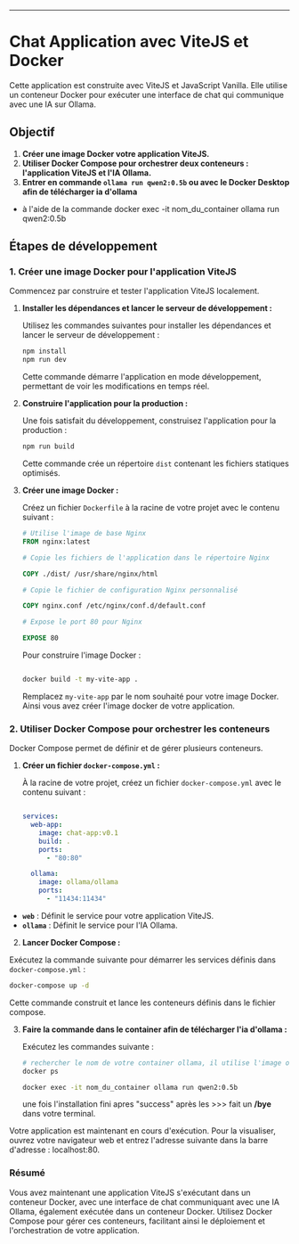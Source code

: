 
---

# Chat Application avec ViteJS et Docker

Cette application est construite avec ViteJS et JavaScript Vanilla. Elle utilise un conteneur Docker pour exécuter une interface de chat qui communique avec une IA sur Ollama.

## Objectif

1. **Créer une image Docker votre application ViteJS.**
2. **Utiliser Docker Compose pour orchestrer deux conteneurs : l'application ViteJS et l'IA Ollama.**
3. **Entrer en commande `ollama run qwen2:0.5b` ou avec le Docker Desktop afin de télécharger ia d'ollama**

- à l'aide de la commande docker exec -it nom_du_container ollama run qwen2:0.5b

## Étapes de développement

### 1. Créer une image Docker pour l'application ViteJS

Commencez par construire et tester l'application ViteJS localement.

1. **Installer les dépendances et lancer le serveur de développement :**

   Utilisez les commandes suivantes pour installer les dépendances et lancer le serveur de développement :

   ```bash
   npm install
   npm run dev
   ```

   Cette commande démarre l'application en mode développement, permettant de voir les modifications en temps réel.

2. **Construire l'application pour la production :**

   Une fois satisfait du développement, construisez l'application pour la production :

   ```bash
   npm run build
   ```

   Cette commande crée un répertoire `dist` contenant les fichiers statiques optimisés.

3. **Créer une image Docker :**

   Créez un fichier `Dockerfile` à la racine de votre projet avec le contenu suivant :

   ```dockerfile
   # Utilise l'image de base Nginx
   FROM nginx:latest

   # Copie les fichiers de l'application dans le répertoire Nginx

   COPY ./dist/ /usr/share/nginx/html

   # Copie le fichier de configuration Nginx personnalisé

   COPY nginx.conf /etc/nginx/conf.d/default.conf

   # Expose le port 80 pour Nginx

   EXPOSE 80
   ```

   Pour construire l'image Docker :

   ```bash

   docker build -t my-vite-app .
   ```

   Remplacez `my-vite-app` par le nom souhaité pour votre image Docker. Ainsi vous avez créer l'image docker de votre application.

### 2. Utiliser Docker Compose pour orchestrer les conteneurs

Docker Compose permet de définir et de gérer plusieurs conteneurs.

1. **Créer un fichier `docker-compose.yml` :**

   À la racine de votre projet, créez un fichier `docker-compose.yml` avec le contenu suivant :

   ```yaml
   
   services:
     web-app:
       image: chat-app:v0.1
       build: .
       ports:
         - "80:80"
   
     ollama:
       image: ollama/ollama
       ports:
         - "11434:11434"
   
   ```

- **`web`** : Définit le service pour votre application ViteJS.
- **`ollama`** : Définit le service pour l'IA Ollama.

2. **Lancer Docker Compose :**

Exécutez la commande suivante pour démarrer les services définis dans `docker-compose.yml` :

```bash
docker-compose up -d
```

Cette commande construit et lance les conteneurs définis dans le fichier compose.

3. **Faire la commande dans le container afin de télécharger l'ia d'ollama :**

   Exécutez les commandes suivante :

   ```bash
   # rechercher le nom de votre container ollama, il utilise l'image ollama/ollama
   docker ps

   docker exec -it nom_du_container ollama run qwen2:0.5b
   ```
   une fois l'installation fini apres "success" après les >>> fait un **/bye** dans votre terminal.
   

Votre application est maintenant en cours d'exécution. Pour la visualiser, ouvrez votre navigateur web et entrez l'adresse suivante dans la barre d'adresse : localhost:80.

### Résumé

Vous avez maintenant une application ViteJS s'exécutant dans un conteneur Docker, avec une interface de chat communiquant avec une IA Ollama, également exécutée dans un conteneur Docker. Utilisez Docker Compose pour gérer ces conteneurs, facilitant ainsi le déploiement et l'orchestration de votre application.
